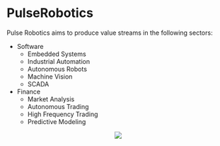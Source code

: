 # PulseRobotics


Pulse Robotics aims to produce value streams in the following sectors:
  - Software
    - Embedded Systems
    - Industrial Automation
    - Autonomous Robots
    - Machine Vision
    - SCADA
  - Finance
    - Market Analysis
    - Autonomous Trading
    - High Frequency Trading
    - Predictive Modeling 


<p align="center">
  <a href="https://visitcount.itsvg.in">
    <img src="https://visitcount.itsvg.in/api?id=Pulse-Robotics&label=Views&color=12&icon=5&pretty=true" />
  </a
</p>
